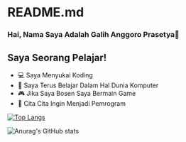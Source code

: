 # README.md

### Hai, Nama Saya Adalah Galih Anggoro Prasetya👋

## Saya Seorang Pelajar!
- 💻  Saya Menyukai Koding
- 🌱  Saya Terus Belajar Dalam Hal Dunia Komputer
- 🎮  Jika Saya Bosen Saya Bermain Game
- 🏅  Cita Cita Ingin Menjadi Pemrogram


[![Top Langs](https://github-readme-stats.vercel.app/api/top-langs/?username=galihap76&langs_count=8)](https://github.com/galihap76/github-readme-stats)

![Anurag's GitHub stats](https://github-readme-stats.vercel.app/api?username=galihap76&show_icons=true&theme=dark)

